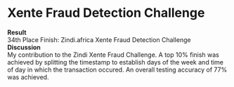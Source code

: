 # Xente Fraud Detection Challenge
**Result**<br>
34th Place Finish: Zindi.africa Xente Fraud Detection Challenge<br>
**Discussion**<br>
My contribution to the Zindi Xente Fraud Challenge. A top 10% finish was achieved by splitting the timestamp to establish days of the week and time of day in which the transaction occured. An overall testing accuracy of 77% was achieved.
